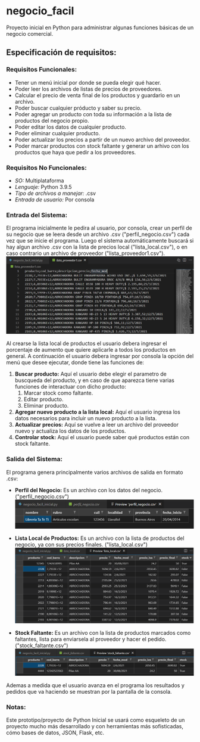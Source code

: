 # negocio_facil
Proyecto inicial en Python para administrar algunas funciones básicas de un negocio comercial.

## Especificación de requisitos:

### **Requisitos Funcionales:**
 - Tener un menú inicial por donde se pueda elegir qué hacer.
 - Poder leer los archivos de listas de precios de proveedores.
 - Calcular el precio de venta final de los productos y guardarlo en un archivo.
 - Poder buscar cualquier próducto y saber su precio.
 - Poder agregar un producto con toda su información a la lista de productos del negocio propio.
 - Poder editar los datos de cualquier producto.
 - Poder eliminar cualquier producto.
 - Poder actualizar los precios a partir de un nuevo archivo del proveedor.
 - Poder marcar productos con stock faltante y generar un arhivo con los productos que haya que pedir a los proveedores.

### **Requisitos No Funcionales:**
 - _SO:_ Multiplataforma
 - _Lenguaje:_ Python 3.9.5
 - _Tipo de archivos a manejar:_ .csv
 - _Entrada de usuario:_ Por consola

### **Entrada del Sistema:**

El programa inicialmente le pedira al usuario, por consola, crear un perfil de su negocio que se leera desde un archivo .csv ("perfil_negocio.csv") cada vez que se inicie el programa.
Luego el sistema automáticamente buscará si hay algun archivo .csv con la lista de precios local ("lista_local.csv"), o en caso contrario un archivo de proveedor ("lista_proveedor1.csv").
![lista_proveedor1.csv](/screenshots/lista_proveedor1_ss.png)

Al crearse la lista local de productos el usuario debera ingresar el porcentaje de aumento que quiere aplicarle a todos los productos en general.
A continuación el usuario debera ingresar por consola la opción del menú que desee ejecutar, donde tiene las funciones de:
 1. **Buscar producto:** Aquí el usuario debe elegir el parametro de buscqueda del producto, y en caso de que aparezca tiene varias funciones de interactuar con dicho producto:
    1. Marcar stock como faltante.
    2. Editar producto.
    3. Eliminar producto.
 2. **Agregar nuevo producto a la lista local:** Aquí el usuario ingresa los datos necesarios para incluir un nuevo producto a la lista.
 3. **Actualizar precios:** Aquí se vuelve a leer un archivo del proveedor nuevo y actualiza los datos de los productos.
 4. **Controlar stock:** Aquí el usuario puede saber qué productos están con stock faltante.

### **Salida del Sistema:**

El programa genera principalmente varios archivos de salida en formato .csv:
 * **Perfil del Negocio:** Es un archivo con los datos del negocio. ("perfil_negocio.csv")
![perfil_negocio.csv](/screenshots/perfil_negocio_ss.png)

 * **Lista Local de Productos:** Es un archivo con la lista de productos del negocio, ya con sus precios finales. ("lista_local.csv")
![lista_local.csv](/screenshots/lista_local_ss.png)

 * **Stock Faltante:** Es un archivo con la lista de productos marcados como faltantes, lista para enviarsela al proveedor y hacer el pedido. ("stock_faltante.csv")
![stock_faltante.csv](/screenshots/stock_faltante_ss.png)

Ademas a medida que el usuario avanza en el programa los resultados y pedidos que va haciendo se muestran por la pantalla de la consola.

### **Notas:**

Este prototipo/proyecto de Python Inicial se usará como esqueleto de un proyecto mucho más desarrollado y con herramientas más sofisticadas, cómo bases de datos, JSON, Flask, etc.
